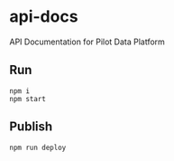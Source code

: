 # api-docs
API Documentation for Pilot Data Platform

## Run
```
npm i
npm start
```

## Publish
```
npm run deploy
```
